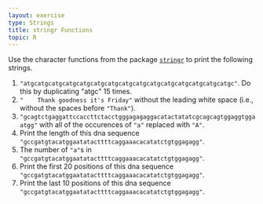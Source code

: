 ```yaml
---
layout: exercise
type: Strings
title: stringr Functions
topic: R
---
```


Use the character functions from the package [`stringr`](http://cran.r-project.org/web/packages/stringr/stringr.pdf) to print the following strings.


1.  `"atgcatgcatgcatgcatgcatgcatgcatgcatgcatgcatgcatgcatgcatgcatgc"`. 
    Do this by duplicating "atgc" 15 times.
2.  `"    Thank goodness it's Friday"` without the leading white space
    (i.e., without the spaces before `"Thank"`).
3.  `"gcagtctgaggattccaccttctacctgggagagaggacatactatatcgcagcagtggaggtggaatgg"`
    with all of the occurences of `"a"` replaced with `"A"`.
4.  Print the length of this dna sequence `"gccgatgtacatggaatatacttttcaggaaacacatatctgtggagagg"`.
5.  The number of `"a"`s in `"gccgatgtacatggaatatacttttcaggaaacacatatctgtggagagg"`.
6.  Print the first 20 positions of this dna sequence `"gccgatgtacatggaatatacttttcaggaaacacatatctgtggagagg"`.
7.  Print the last 10 positions of this dna sequence `"gccgatgtacatggaatatacttttcaggaaacacatatctgtggagagg"`.

